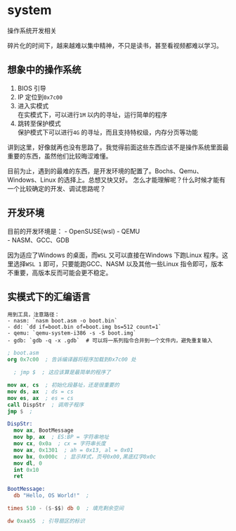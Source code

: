 # system
操作系统开发相关

碎片化的时间下，越来越难以集中精神，不只是读书，甚至看视频都难以学习。

## 想象中的操作系统

1. BIOS 引导  
2. IP 定位到`0x7c00`  
3. 进入实模式  
    在实模式下，可以进行`1M` 以内的寻址，运行简单的程序  
4. 跳转至保护模式  
    保护模式下可以进行`4G` 的寻址，而且支持特权级，内存分页等功能  

讲到这里，好像就再也没有思路了。我觉得前面这些东西应该不是操作系统里面最重要的东西，虽然他们比较晦涩难懂。  

目前为止，遇到的最难的东西，是开发环境的配置了。Bochs、Qemu、Windows、Linux 的选择上。总想又快又好。
怎么才能理解呢？什么时候才能有一个比较确定的开发、调试思路呢？

## 开发环境  

目前的开发环境是：
    - OpenSUSE(wsl)
    - QEMU  
    - NASM、GCC、GDB

因为适应了Windows 的桌面，而`WSL` 又可以直接在Windows 下跑Linux 程序。这里选择`WSL 1` 即可，只要能跑GCC、NASM 以及其他一些Linux 指令即可，版本不重要，高版本反而可能会更不稳定。


## 实模式下的汇编语言  

    用到工具，注意路径：
    - nasm: `nasm boot.asm -o boot.bin` 
    - dd: `dd if=boot.bin of=boot.img bs=512 count=1`
    - qemu: `qemu-system-i386 -s -S boot.img`
    - gdb: `gdb -q -x .gdb`  # 可以将一系列指令合并到一个文件内，避免重复输入

```nasm
; boot.asm
org 0x7c00  ; 告诉编译器将程序加载到0x7c00 处

  ; jmp $  ; 这应该算是最简单的程序了

mov ax, cs  ; 初始化段基址，还是很重要的
mov ds, ax  ; ds = cs
mov es, ax  ; es = cs
call DispStr  ; 调用子程序
jmp $  ;

DispStr:
  mov ax, BootMessage
  mov bp, ax  ; ES:BP = 字符串地址
  mov cx, 0x0a  ; cx = 字符串长度
  mov ax, 0x1301  ; ah = 0x13, al = 0x01
  mov bx, 0x000c  ; 显示样式，页号0x00,黑底红字0x0c
  mov dl, 0
  int 0x10
  ret

BootMessage:
  db "Hello, OS World!"  ;

times 510 - ($-$$) db 0  ; 填充剩余空间

dw 0xaa55  ; 引导扇区的标识

```


